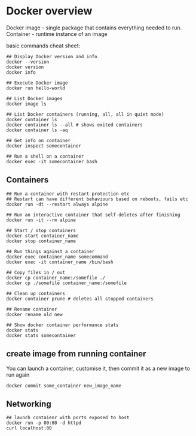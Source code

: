 Docker overview
================================

Docker image - single package that contains everything needed to run.
Container - runtime instance of an image

basic commands cheat sheet:

```
## Display Docker version and info
docker --version
docker version
docker info

## Execute Docker image
docker run hello-world

## List Docker images
docker image ls

## List Docker containers (running, all, all in quiet mode)
docker container ls
docker container ls --all # shows exited containers
docker container ls -aq

## Get info on container
docker inspect somecontainer

## Run a shell on a container
docker exec -it somecontainer bash
```

## Containers

```
## Run a container with restart protection etc
## Restart can have different behaviours based on reboots, fails etc
docker run -dt --restart always alpine

## Run an interactive container that self-deletes after finishing
docker run -it --rm alpine

## Start / stop containers
docker start container_name
docker stop container_name

## Run things against a container
docker exec container_name somecommand
docker exec -it container_name /bin/bash

## Copy files in / out
docker cp container_name:/somefile ./
docker cp ./somefile container_name:/somefile

## Clean up containers
docker container prune # deletes all stopped containers

## Rename container
docker rename old new

## Show docker container performance stats
docker stats
docker stats somecontainer
```

## create image from running container

You can launch a container, customise it, then commit it as a new image to run again
```
docker commit some_container new_image_name
```

## Networking
```
## launch contaienr with ports exposed to host
docker run -p 80:80 -d httpd
curl localhost:80
```
